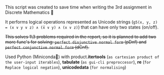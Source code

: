This script was created to save time when writing the 3rd assignment in Discrete Mathematics 🧮

It performs logical operations represented as Unicode strings (`g5(x, y, z) = (x ∨ y ∨ z) ∧ (x̅ ∨ y) ∧ (x ∨ z)`) that can have only two states (on/off). 

~~This solves 1\3 problems required in the report, so it is planned to add two more func's for solving: `perfect disjunctive normal form` (pDnf) and `perfect conjunctive normal form` (dCnf).~~

Used Python (Miniconda🐍) with product.<b>itertools</b> (`as cartesian product of the user-input iterables`), <b>tabulate</b> (`as gui-cli preproccesor`), <b>re</b> (`for Replace logical negation`), <b>unicodedata</b> (`for normalising`)
